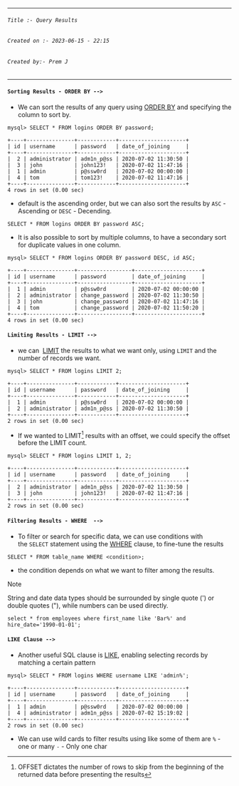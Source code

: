 
***
###### `Title :- Query Results`
###### `Created on :- 2023-06-15 - 22:15`
###### `Created by:- Prem J`
***

#### `Sorting Results - ORDER BY -->`

- We can sort the results of any query using [ORDER BY](https://dev.mysql.com/doc/refman/8.0/en/order-by-optimization.html) and specifying the column to sort by.

```shell-session
mysql> SELECT * FROM logins ORDER BY password;

+----+---------------+------------+---------------------+
| id | username      | password   | date_of_joining     |
+----+---------------+------------+---------------------+
|  2 | administrator | adm1n_p@ss | 2020-07-02 11:30:50 |
|  3 | john          | john123!   | 2020-07-02 11:47:16 |
|  1 | admin         | p@ssw0rd   | 2020-07-02 00:00:00 |
|  4 | tom           | tom123!    | 2020-07-02 11:47:16 |
+----+---------------+------------+---------------------+
4 rows in set (0.00 sec)
```

- default is the ascending order, but we can also sort the results by `ASC` - Ascending or `DESC` - Decending.

`SELECT * FROM logins ORDER BY password ASC;`

- It is also possible to sort by multiple columns, to have a secondary sort for duplicate values in one column.

```shell-session
mysql> SELECT * FROM logins ORDER BY password DESC, id ASC;

+----+---------------+-----------------+---------------------+
| id | username      | password        | date_of_joining     |
+----+---------------+-----------------+---------------------+
|  1 | admin         | p@ssw0rd        | 2020-07-02 00:00:00 |
|  2 | administrator | change_password | 2020-07-02 11:30:50 |
|  3 | john          | change_password | 2020-07-02 11:47:16 |
|  4 | tom           | change_password | 2020-07-02 11:50:20 |
+----+---------------+-----------------+---------------------+
4 rows in set (0.00 sec)
```

#### `Limiting Results - LIMIT -->`

- we can  [LIMIT](https://dev.mysql.com/doc/refman/8.0/en/limit-optimization.html) the results to what we want only, using `LIMIT` and the number of records we want.

```shell-session
mysql> SELECT * FROM logins LIMIT 2;

+----+---------------+------------+---------------------+
| id | username      | password   | date_of_joining     |
+----+---------------+------------+---------------------+
|  1 | admin         | p@ssw0rd   | 2020-07-02 00:00:00 |
|  2 | administrator | adm1n_p@ss | 2020-07-02 11:30:50 |
+----+---------------+------------+---------------------+
2 rows in set (0.00 sec)
```

- If we wanted to LIMIT[^1]  results with an offset, we could specify the offset before the LIMIT count.

```shell-session
mysql> SELECT * FROM logins LIMIT 1, 2;

+----+---------------+------------+---------------------+
| id | username      | password   | date_of_joining     |
+----+---------------+------------+---------------------+
|  2 | administrator | adm1n_p@ss | 2020-07-02 11:30:50 |
|  3 | john          | john123!   | 2020-07-02 11:47:16 |
+----+---------------+------------+---------------------+
2 rows in set (0.00 sec)
```

#### `Filtering Results - WHERE  -->`

- To filter or search for specific data, we can use conditions with the `SELECT` statement using the [WHERE](https://dev.mysql.com/doc/refman/8.0/en/where-optimization.html) clause, to fine-tune the results

`SELECT * FROM table_name WHERE <condition>;`

- the condition depends on what we want to filter among the results.

>[!Note]
>String and date data types should be surrounded by single quote (') or double quotes ("), while numbers can be used directly.

`select * from employees where first_name like 'Bar%' and hire_date='1990-01-01';`

#### `LIKE Clause -->`

- Another useful SQL clause is [LIKE](https://dev.mysql.com/doc/refman/8.0/en/pattern-matching.html), enabling selecting records by matching a certain pattern

```shell-session
mysql> SELECT * FROM logins WHERE username LIKE 'admin%';

+----+---------------+------------+---------------------+
| id | username      | password   | date_of_joining     |
+----+---------------+------------+---------------------+
|  1 | admin         | p@ssw0rd   | 2020-07-02 00:00:00 |
|  4 | administrator | adm1n_p@ss | 2020-07-02 15:19:02 |
+----+---------------+------------+---------------------+
2 rows in set (0.00 sec)
```

- We can use wild cards to filter results using like some of them are `%` - one or many `-` - Only one char

[^1]:  OFFSET dictates the number of rows to skip from the beginning of the returned data before presenting the results